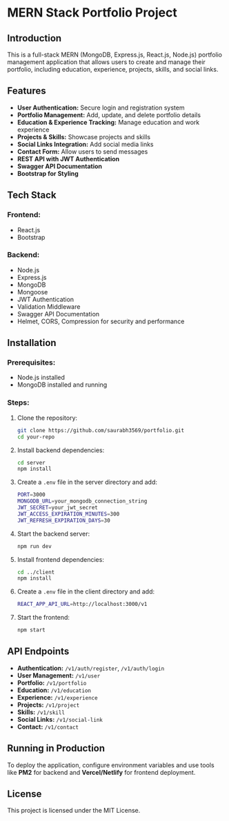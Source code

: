 # MERN Stack Portfolio Project

## Introduction

This is a full-stack MERN (MongoDB, Express.js, React.js, Node.js) portfolio management application that allows users to create and manage their portfolio, including education, experience, projects, skills, and social links.

## Features

- **User Authentication:** Secure login and registration system
- **Portfolio Management:** Add, update, and delete portfolio details
- **Education & Experience Tracking:** Manage education and work experience
- **Projects & Skills:** Showcase projects and skills
- **Social Links Integration:** Add social media links
- **Contact Form:** Allow users to send messages
- **REST API with JWT Authentication**
- **Swagger API Documentation**
- **Bootstrap for Styling**

## Tech Stack

### Frontend:

- React.js
- Bootstrap

### Backend:

- Node.js
- Express.js
- MongoDB
- Mongoose
- JWT Authentication
- Validation Middleware
- Swagger API Documentation
- Helmet, CORS, Compression for security and performance

## Installation

### Prerequisites:

- Node.js installed
- MongoDB installed and running

### Steps:

1. Clone the repository:
   ```sh
   git clone https://github.com/saurabh3569/portfolio.git
   cd your-repo
   ```
2. Install backend dependencies:
   ```sh
   cd server
   npm install
   ```
3. Create a `.env` file in the server directory and add:
   ```sh
   PORT=3000
   MONGODB_URL=your_mongodb_connection_string
   JWT_SECRET=your_jwt_secret
   JWT_ACCESS_EXPIRATION_MINUTES=300
   JWT_REFRESH_EXPIRATION_DAYS=30
   ```
4. Start the backend server:
   ```sh
   npm run dev
   ```
5. Install frontend dependencies:
   ```sh
   cd ../client
   npm install
   ```
6. Create a `.env` file in the client directory and add:
   ```sh
   REACT_APP_API_URL=http://localhost:3000/v1
   ```
7. Start the frontend:
   ```sh
   npm start
   ```

## API Endpoints

- **Authentication:** `/v1/auth/register`, `/v1/auth/login`
- **User Management:** `/v1/user`
- **Portfolio:** `/v1/portfolio`
- **Education:** `/v1/education`
- **Experience:** `/v1/experience`
- **Projects:** `/v1/project`
- **Skills:** `/v1/skill`
- **Social Links:** `/v1/social-link`
- **Contact:** `/v1/contact`

## Running in Production

To deploy the application, configure environment variables and use tools like **PM2** for backend and **Vercel/Netlify** for frontend deployment.

## License

This project is licensed under the MIT License.
